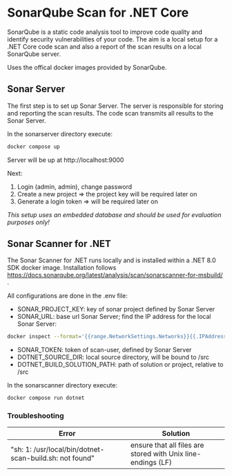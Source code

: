 # SonarQube Scan for .NET Core

SonarQube is a static code analysis tool to improve code quality and identify security vulnerabilities of your code.
The aim is a local setup for a .NET Core code scan and also a report of the scan results on a local SonarQube server.

Uses the offical docker images provided by SonarQube.

## Sonar Server

The first step is to set up Sonar Server. The server is responsible for storing and reporting the scan results. The code scan transmits all results to the Sonar Server.

In the sonarserver directory execute:
```bash
docker compose up
```
Server will be up at http://localhost:9000

Next: 
1. Login (admin, admin), change password
2. Create a new project => the project key will be required later on
3. Generate a login token => will be required later on

_This setup uses an embedded database and should be used for evaluation purposes only!_

## Sonar Scanner for .NET

The Sonar Scanner for .NET runs locally and is installed within a .NET 8.0 SDK docker image.
Installation follows https://docs.sonarqube.org/latest/analysis/scan/sonarscanner-for-msbuild/ .

All configurations are done in the .env file:
* SONAR_PROJECT_KEY: key of sonar project defined by Sonar Server
* SONAR_URL: base url Sonar Server; find the IP address for the local Sonar Server:
```bash
docker inspect --format='{{range.NetworkSettings.Networks}}{{.IPAddress}}{{end}}' sonarserver-sonarserver-1
```
* SONAR_TOKEN: token of scan-user, defined by Sonar Server
* DOTNET_SOURCE_DIR: local source directory, will be bound to /src
* DOTNET_BUILD_SOLUTION_PATH: path of solution or project, relative to /src

In the sonarscanner directory execute:
```bash
docker compose run dotnet
```

### Troubleshooting

| Error | Solution |
| ----- | -------- |
| "sh: 1: /usr/local/bin/dotnet-scan-build.sh: not found" | ensure that all files are stored with Unix line-endings (LF) |